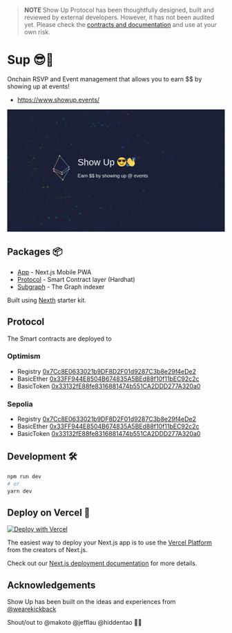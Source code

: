 > **NOTE** Show Up Protocol has been thoughtfully designed, built and reviewed by external developers. However, it has not been audited yet. Please check the [contracts and documentation](./packages/protocol/) and use at your own risk.

# Sup 😎👋

Onchain RSVP and Event management that allows you to earn $$ by showing up at events!

- https://www.showup.events/

![Nexth Readme Image](./readme.png)

## Packages 📦

- [App](./packages/app) - Next.js Mobile PWA
- [Protocol](./packages/protocol) - Smart Contract layer (Hardhat)
- [Subgraph](./packages/subgraph) - The Graph indexer

Built using [Nexth](https://github.com/wslyvh/nexth/) starter kit.

## Protocol

The Smart contracts are deployed to

### Optimism

- Registry [0x7Cc8E0633021b9DF8D2F01d9287C3b8e29f4eDe2](https://sepolia.etherscan.io/address/0x7Cc8E0633021b9DF8D2F01d9287C3b8e29f4eDe2)
- BasicEther [0x33FF944E8504B674835A5BEd88f10f11bEC92c2c](https://sepolia.etherscan.io/address/0x33FF944E8504B674835A5BEd88f10f11bEC92c2c)
- BasicToken [0x33132fE88fe8316881474b551CA2DDD277A320a0](https://sepolia.etherscan.io/address/0x33132fE88fe8316881474b551CA2DDD277A320a0)

### Sepolia

- Registry [0x7Cc8E0633021b9DF8D2F01d9287C3b8e29f4eDe2](https://optimistic.etherscan.io/address/0x7Cc8E0633021b9DF8D2F01d9287C3b8e29f4eDe2)
- BasicEther [0x33FF944E8504B674835A5BEd88f10f11bEC92c2c](https://optimistic.etherscan.io/address/0x33FF944E8504B674835A5BEd88f10f11bEC92c2c)
- BasicToken [0x33132fE88fe8316881474b551CA2DDD277A320a0](https://optimistic.etherscan.io/address/0x33132fE88fe8316881474b551CA2DDD277A320a0)

## Development 🛠️

```bash
npm run dev
# or
yarn dev
```

## Deploy on Vercel 🚢

[![Deploy with Vercel](https://vercel.com/button)](https://vercel.com/new/clone?repository-url=https%3A%2F%2Fgithub.com%2Fwslyvh%2Fnexth)

The easiest way to deploy your Next.js app is to use the [Vercel Platform](https://vercel.com/new?utm_medium=nexth&filter=next.js&utm_source=nexth&utm_campaign=nexth-readme) from the creators of Next.js.

Check out our [Next.js deployment documentation](https://nextjs.org/docs/deployment) for more details.

## Acknowledgements

Show Up has been built on the ideas and experiences from [@wearekickback](https://github.com/wearekickback/)

Shout/out to @makoto @jefflau @hiddentao 👏👏
